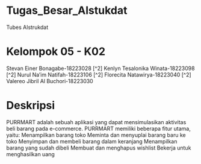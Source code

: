 # Tugas_Besar_Alstukdat
Tubes Alstrukdat

# Kelompok 05 - K02
Stevan Einer Bonagabe-18223028 [^2]
Kenlyn Tesalonika Winata-18223098 [^2]
Nurul Na’im Natifah-18223106 [^2]
Florecita Natawirya-18223040 [^2]
Valereo Jibril Al Buchori-18223030

# Deskripsi
PURRMART adalah sebuah aplikasi yang dapat mensimulasikan aktivitas beli barang pada e-commerce. PURRMART memiliki beberapa fitur utama, yaitu:
Menampilkan barang toko
Meminta dan menyuplai barang baru ke toko
Menyimpan dan membeli barang dalam keranjang
Menampilkan barang yang sudah dibeli
Membuat dan menghapus wishlist
Bekerja untuk menghasilkan uang
